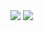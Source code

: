 <div>
 <img src="https://github-readme-stats.vercel.app/api?username=IanPZoega&show_icons=true&hide=stars,contribs,prs&theme=transparent">
 <img src="https://github-readme-stats.vercel.app/api/top-langs/?username=anuraghazra&size_weight=0.5&count_weight=0.5">
</div>
